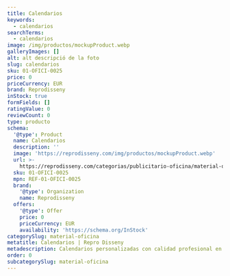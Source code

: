 ```yaml
---
title: Calendarios
keywords:
  - calendarios
searchTerms:
  - calendarios
image: /img/productos/mockupProduct.webp
galleryImages: []
alt: alt descripció de la foto
slug: calendarios
sku: 01-OFICI-0025
price: 0
priceCurrency: EUR
brand: Reprodisseny
inStock: true
formFields: []
ratingValue: 0
reviewCount: 0
type: producto
schema:
  '@type': Product
  name: Calendarios
  description: ''
  image: 'https://reprodisseny.com/img/productos/mockupProduct.webp'
  url: >-
    https://reprodisseny.com/categorias/publicitario-oficina/material-oficina/calendarios
  sku: 01-OFICI-0025
  mpn: REF-01-OFICI-0025
  brand:
    '@type': Organization
    name: Reprodisseny
  offers:
    '@type': Offer
    price: 0
    priceCurrency: EUR
    availability: 'https://schema.org/InStock'
categorySlug: material-oficina
metatitle: Calendarios | Repro Disseny
metadescription: Calendarios personalizadas con calidad profesional en Cataluña.
order: 0
subcategorySlug: material-oficina
---
```


